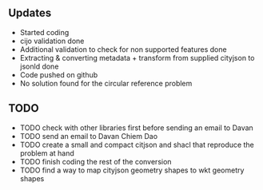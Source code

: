 ## Updates

- Started coding
- cijo validation done
- Additional validation to check for non supported features done
- Extracting & converting metadata + transform from supplied cityjson to jsonld done
- Code pushed on github
- No solution found for the circular reference problem

## TODO

- TODO check with other libraries first before sending an email to Davan
- TODO send an email to Davan Chiem Dao 
- TODO create a small and compact citjson and shacl that reproduce the problem at hand
- TODO finish coding the rest of the conversion
- TODO find a way to map cityjson geometry shapes to wkt geometry shapes

